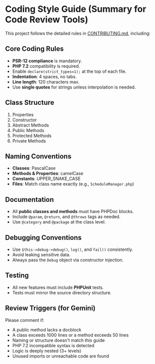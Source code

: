 # Coding Style Guide (Summary for Code Review Tools)

This project follows the detailed rules in [CONTRIBUTING.md](./CONTRIBUTING.md), including:

## Core Coding Rules

- **PSR-12 compliance** is mandatory.
- **PHP 7.2** compatibility is required.
- Enable `declare(strict_types=1);` at the top of each file.
- **Indentation**: 4 spaces, no tabs.
- **Line length**: 120 characters max.
- Use **single quotes** for strings unless interpolation is needed.

## Class Structure

1. Properties
2. Constructor
3. Abstract Methods
4. Public Methods
5. Protected Methods
6. Private Methods

## Naming Conventions

- **Classes**: PascalCase
- **Methods & Properties**: camelCase
- **Constants**: UPPER_SNAKE_CASE
- **Files**: Match class name exactly (e.g., `ScheduleManager.php`)

## Documentation

- All **public classes and methods** must have PHPDoc blocks.
- Include `@param`, `@return`, and `@throws` tags as needed.
- Use `@category` and `@package` at the class level.

## Debugging Conventions

- Use `$this->debug->debug()`, `log()`, and `fail()` consistently.
- Avoid leaking sensitive data.
- Always pass the `Debug` object via constructor injection.

## Testing

- All new features must include **PHPUnit** tests.
- Tests must mirror the source directory structure.

## Review Triggers (for Gemini)

Please comment if:
- A public method lacks a docblock
- A class exceeds 1000 lines or a method exceeds 50 lines
- Naming or structure doesn't match this guide
- PHP 7.2 incompatible syntax is detected
- Logic is deeply nested (3+ levels)
- Unused imports or unreachable code are found
